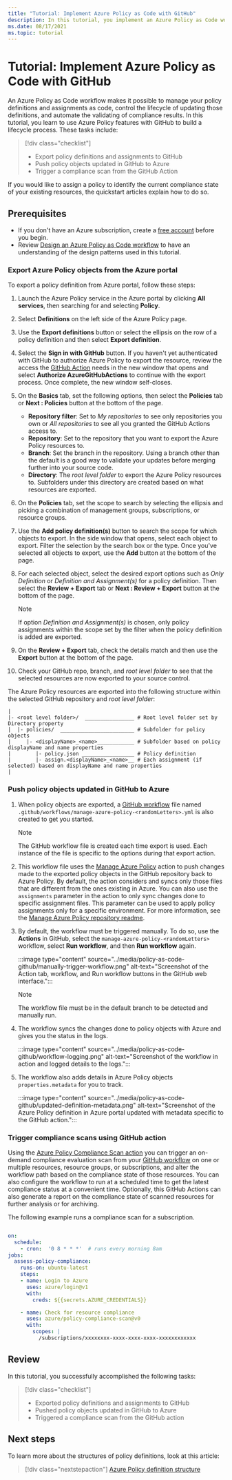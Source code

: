 ```yaml
---
title: "Tutorial: Implement Azure Policy as Code with GitHub"
description: In this tutorial, you implement an Azure Policy as Code workflow with export, GitHub Actions, and GitHub workflows
ms.date: 08/17/2021
ms.topic: tutorial
---
```

# Tutorial: Implement Azure Policy as Code with GitHub

An Azure Policy as Code workflow makes it possible to manage your policy definitions and assignments
as code, control the lifecycle of updating those definitions, and automate the validating of
compliance results. In this tutorial, you learn to use Azure Policy features with GitHub to build a
lifecycle process. These tasks include:

> [!div class="checklist"]
> - Export policy definitions and assignments to GitHub
> - Push policy objects updated in GitHub to Azure
> - Trigger a compliance scan from the GitHub Action

If you would like to assign a policy to identify the current compliance state of your existing
resources, the quickstart articles explain how to do so.

## Prerequisites

- If you don't have an Azure subscription, create a
  [free account](https://azure.microsoft.com/free/) before you begin.
- Review [Design an Azure Policy as Code workflow](../concepts/policy-as-code.md) to have an
  understanding of the design patterns used in this tutorial.

### Export Azure Policy objects from the Azure portal

To export a policy definition from Azure portal, follow these steps:

1. Launch the Azure Policy service in the Azure portal by clicking **All services**, then searching
   for and selecting **Policy**.

1. Select **Definitions** on the left side of the Azure Policy page.

1. Use the **Export definitions** button or select the ellipsis on the row of a policy definition
   and then select **Export definition**.

1. Select the **Sign in with GitHub** button. If you haven't yet authenticated with GitHub to
   authorize Azure Policy to export the resource, review the access the
   [GitHub Action](https://github.com/features/actions) needs in the new window that opens and
   select **Authorize AzureGitHubActions** to continue with the export process. Once complete, the
   new window self-closes.

1. On the **Basics** tab, set the following options, then select the **Policies** tab or **Next :
   Policies** button at the bottom of the page.

   - **Repository filter**: Set to _My repositories_ to see only repositories you own or _All
     repositories_ to see all you granted the GitHub Actions access to.
   - **Repository**: Set to the repository that you want to export the Azure Policy resources to.
   - **Branch**: Set the branch in the repository. Using a branch other than the default is a good
     way to validate your updates before merging further into your source code.
   - **Directory**: The _root level folder_ to export the Azure Policy resources to. Subfolders
     under this directory are created based on what resources are exported.

1. On the **Policies** tab, set the scope to search by selecting the ellipsis and picking a
   combination of management groups, subscriptions, or resource groups.

1. Use the **Add policy definition(s)** button to search the scope for which objects to export. In
   the side window that opens, select each object to export. Filter the selection by the search box
   or the type. Once you've selected all objects to export, use the **Add** button at the bottom of
   the page.

1. For each selected object, select the desired export options such as _Only Definition_ or
   _Definition and Assignment(s)_ for a policy definition. Then select the **Review + Export** tab
   or **Next : Review + Export** button at the bottom of the page.

   > [!NOTE]
   > If option _Definition and Assignment(s)_ is chosen, only policy assignments within the scope
   > set by the filter when the policy definition is added are exported.

1. On the **Review + Export** tab, check the details match and then use the **Export** button at the
   bottom of the page.

1. Check your GitHub repo, branch, and _root level folder_ to see that the selected resources are
   now exported to your source control.

The Azure Policy resources are exported into the following structure within the selected GitHub
repository and _root level folder_:

```text
|
|- <root level folder>/  ________________ # Root level folder set by Directory property
|  |- policies/  ________________________ # Subfolder for policy objects
|     |- <displayName>_<name>____________ # Subfolder based on policy displayName and name properties
|        |- policy.json _________________ # Policy definition
|        |- assign.<displayName>_<name>__ # Each assignment (if selected) based on displayName and name properties
|
```

### Push policy objects updated in GitHub to Azure

1. When policy objects are exported, a
   [GitHub workflow](https://docs.github.com/en/actions/configuring-and-managing-workflows/configuring-a-workflow#about-workflows)
   file named `.github/workflows/manage-azure-policy-<randomLetters>.yml` is also created to get you
   started.

   > [!NOTE]
   > The GitHub workflow file is created each time export is used. Each instance of the file is
   > specific to the options during that export action.

1. This workflow file uses the
   [Manage Azure Policy](https://github.com/marketplace/actions/manage-azure-policy) action to push
   changes made to the exported policy objects in the GitHub repository back to Azure Policy. By
   default, the action considers and syncs only those files that are different from the ones
   existing in Azure. You can also use the `assignments` parameter in the action to only sync
   changes done to specific assignment files. This parameter can be used to apply policy assignments
   only for a specific environment. For more information, see the
   [Manage Azure Policy repository readme](https://github.com/Azure/manage-azure-policy).

1. By default, the workflow must be triggered manually. To do so, use the **Actions** in GitHub,
   select the `manage-azure-policy-<randomLetters>` workflow, select **Run workflow**, and then
   **Run workflow** again.

   :::image type="content" source="../media/policy-as-code-github/manually-trigger-workflow.png" alt-text="Screenshot of the Action tab, workflow, and Run workflow buttons in the GitHub web interface.":::

   > [!NOTE]
   > The workflow file must be in the default branch to be detected and manually run.

1. The workflow syncs the changes done to policy objects with Azure and gives you the status in the
   logs.

   :::image type="content" source="../media/policy-as-code-github/workflow-logging.png" alt-text="Screenshot of the workflow in action and logged details to the logs.":::

1. The workflow also adds details in Azure Policy objects `properties.metadata` for you to track.

   :::image type="content" source="../media/policy-as-code-github/updated-definition-metadata.png" alt-text="Screenshot of the Azure Policy definition in Azure portal updated with metadata specific to the GitHub action.":::

### Trigger compliance scans using GitHub action

Using the
[Azure Policy Compliance Scan action](https://github.com/marketplace/actions/azure-policy-compliance-scan)
you can trigger an on-demand compliance evaluation scan from your
[GitHub workflow](https://docs.github.com/en/actions/configuring-and-managing-workflows/configuring-a-workflow#about-workflows)
on one or multiple resources, resource groups, or subscriptions, and alter the workflow path based
on the compliance state of those resources. You can also configure the workflow to run at a
scheduled time to get the latest compliance status at a convenient time. Optionally, this
GitHub Actions can also generate a report on the compliance state of scanned resources for further
analysis or for archiving.

The following example runs a compliance scan for a subscription.

```yaml

on:
  schedule:
    - cron:  '0 8 * * *'  # runs every morning 8am
jobs:
  assess-policy-compliance:
    runs-on: ubuntu-latest
    steps:
    - name: Login to Azure
      uses: azure/login@v1
      with:
        creds: ${{secrets.AZURE_CREDENTIALS}}

    - name: Check for resource compliance
      uses: azure/policy-compliance-scan@v0
      with:
        scopes: |
          /subscriptions/xxxxxxxx-xxxx-xxxx-xxxx-xxxxxxxxxxxx
```

## Review

In this tutorial, you successfully accomplished the following tasks:

> [!div class="checklist"]
> - Exported policy definitions and assignments to GitHub
> - Pushed policy objects updated in GitHub to Azure
> - Triggered a compliance scan from the GitHub action

## Next steps

To learn more about the structures of policy definitions, look at this article:

> [!div class="nextstepaction"]
> [Azure Policy definition structure](../concepts/definition-structure.md)

